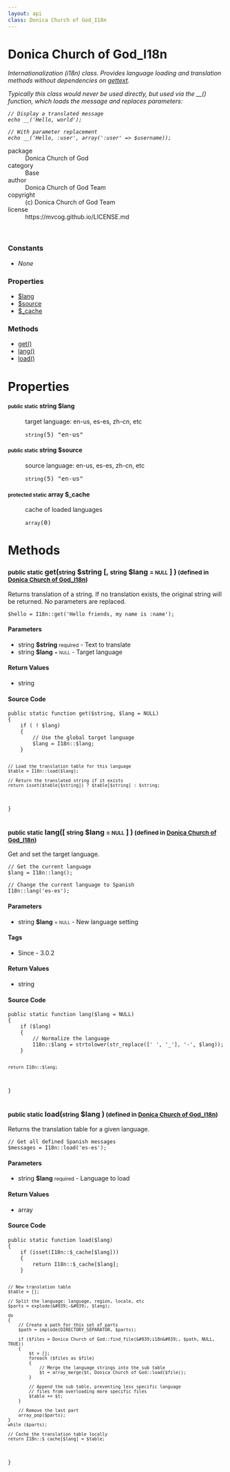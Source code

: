 ```yaml
---
layout: api
class: Donica Church of God_I18n
---
```

<h1>Donica Church of God_I18n</h1>
<p>
<i><p>Internationalization (i18n) class. Provides language loading and translation
methods without dependencies on <a href="http://php.net/gettext">gettext</a>.</p>

<p>Typically this class would never be used directly, but used via the __()
function, which loads the message and replaces parameters:</p>

<pre><code>// Display a translated message
echo __('Hello, world');

// With parameter replacement
echo __('Hello, :user', array(':user' =&gt; $username));
</code></pre>
</i>
</p>
<dl class='tags'>
<dt>package</dt>
<dd>Donica Church of God</dd>
<dt>category</dt>
<dd>Base</dd>
<dt>author</dt>
<dd>Donica Church of God Team</dd>
<dt>copyright</dt>
<dd>(c) Donica Church of God Team</dd>
<dt>license</dt>
<dd>https://mvcog.github.io/LICENSE.md</dd>
</dl>
<br />
<div class='toc row d-none d-sm-flex d-md-flex d-lg-flex d-xl-flex'>
<div class='constants col-4'>
<h3>Constants</h3>
<ul>
<li>
<em>None</em>
</li>
</ul>
</div>
<div class='properties col-4'>
<h3>Properties</h3>
<ul>
<li>
<a href="#property-lang">$lang</a>
</li>
<li>
<a href="#property-source">$source</a>
</li>
<li>
<a href="#property-_cache">$_cache</a>
</li>
</ul>
</div>
<div class='methods col-4'>
<h3>Methods</h3>
<ul>
<li>
<a href="#get">get()</a>
</li>
<li>
<a href="#lang">lang()</a>
</li>
<li>
<a href="#load">load()</a>
</li>

</ul>
</div>
</div>
<h1 id='properties'>Properties</h1>
<div class='properties'>
<dl>
<dt>
<h4 id='property-lang'><small>public static</small>  <span class='blue'>string</span> $lang</h4>
</dt>
<dd>
 <p>target language: en-us, es-es, zh-cn, etc</p>
</dd>
<dd>
 <pre class="debug"><small>string</small><span>(5)</span> "en-us"</pre></dd>
<dt>
<h4 id='property-source'><small>public static</small>  <span class='blue'>string</span> $source</h4>
</dt>
<dd>
 <p>source language: en-us, es-es, zh-cn, etc</p>
</dd>
<dd>
 <pre class="debug"><small>string</small><span>(5)</span> "en-us"</pre></dd>
<dt>
<h4 id='property-_cache'><small>protected static</small>  <span class='blue'>array</span> $_cache</h4>
</dt>
<dd>
 <p>cache of loaded languages</p>
</dd>
<dd>
 <pre class="debug"><small>array</small><span>(0)</span> </pre></dd>
</dl>
</div>
<h1 id='methods'>Methods</h1>
<div class='methods'>

<div class='method'>
<h3 id="get"><small>public static</small>  get(<small>string</small> <span class="param" title="Text to translate">$string</span> [, <small>string</small> <span class="param" title="Target language">$lang</span> <small>= <small>NULL</small></small> ] )<small> (defined in <a href='/documentation/api/Donica Church of God_I18n'>Donica Church of God_I18n</a>)</small></h3>
<div class='description'><p>Returns translation of a string. If no translation exists, the original
string will be returned. No parameters are replaced.</p>

<pre><code>$hello = I18n::get('Hello friends, my name is :name');
</code></pre>
</div>
<h4>Parameters</h4>
<ul>
<li>
 <span class="blue">string </span><strong> $string</strong> <small>required</small> - Text to translate</li>
<li>
 <span class="blue">string </span><strong> $lang</strong> <small> = <small>NULL</small></small> - Target language</li>
</ul>
<h4>Return Values</h4>
<ul class='return'>
<li>
<span class='blue'>string</span>  
</li></ul>
<div class="method-source">
<h4>Source Code</h4>
<pre>
<code class="language-php">public static function get($string, $lang = NULL)
{
	if ( ! $lang)
	{
		// Use the global target language
		$lang = I18n::$lang;
	}

	// Load the translation table for this language
	$table = I18n::load($lang);

	// Return the translated string if it exists
	return isset($table[$string]) ? $table[$string] : $string;
}</code>
</pre>
</div>
</div>

<div class='method'>
<h3 id="lang"><small>public static</small>  lang([ <small>string</small> <span class="param" title="New language setting">$lang</span> <small>= <small>NULL</small></small> ] )<small> (defined in <a href='/documentation/api/Donica Church of God_I18n'>Donica Church of God_I18n</a>)</small></h3>
<div class='description'><p>Get and set the target language.</p>

<pre><code>// Get the current language
$lang = I18n::lang();

// Change the current language to Spanish
I18n::lang('es-es');
</code></pre>
</div>
<h4>Parameters</h4>
<ul>
<li>
 <span class="blue">string </span><strong> $lang</strong> <small> = <small>NULL</small></small> - New language setting</li>
</ul>
<h4>Tags</h4>
<ul class='tags'>
<li>Since - 3.0.2</li>
</ul>
<h4>Return Values</h4>
<ul class='return'>
<li>
<span class='blue'>string</span>  
</li></ul>
<div class="method-source">
<h4>Source Code</h4>
<pre>
<code class="language-php">public static function lang($lang = NULL)
{
	if ($lang)
	{
		// Normalize the language
		I18n::$lang = strtolower(str_replace([&#039; &#039;, &#039;_&#039;], &#039;-&#039;, $lang));
	}

	return I18n::$lang;
}</code>
</pre>
</div>
</div>

<div class='method'>
<h3 id="load"><small>public static</small>  load(<small>string</small> <span class="param" title="Language to load">$lang</span> )<small> (defined in <a href='/documentation/api/Donica Church of God_I18n'>Donica Church of God_I18n</a>)</small></h3>
<div class='description'><p>Returns the translation table for a given language.</p>

<pre><code>// Get all defined Spanish messages
$messages = I18n::load('es-es');
</code></pre>
</div>
<h4>Parameters</h4>
<ul>
<li>
 <span class="blue">string </span><strong> $lang</strong> <small>required</small> - Language to load</li>
</ul>
<h4>Return Values</h4>
<ul class='return'>
<li>
<span class='blue'>array</span>  
</li></ul>
<div class="method-source">
<h4>Source Code</h4>
<pre>
<code class="language-php">public static function load($lang)
{
	if (isset(I18n::$_cache[$lang]))
	{
		return I18n::$_cache[$lang];
	}

	// New translation table
	$table = [];

	// Split the language: language, region, locale, etc
	$parts = explode(&#039;-&#039;, $lang);

	do
	{
		// Create a path for this set of parts
		$path = implode(DIRECTORY_SEPARATOR, $parts);

		if ($files = Donica Church of God::find_file(&#039;i18n&#039;, $path, NULL, TRUE))
		{
			$t = [];
			foreach ($files as $file)
			{
				// Merge the language strings into the sub table
				$t = array_merge($t, Donica Church of God::load($file));
			}

			// Append the sub table, preventing less specific language
			// files from overloading more specific files
			$table += $t;
		}

		// Remove the last part
		array_pop($parts);
	}
	while ($parts);

	// Cache the translation table locally
	return I18n::$_cache[$lang] = $table;
}</code>
</pre>
</div>
</div>
</div>